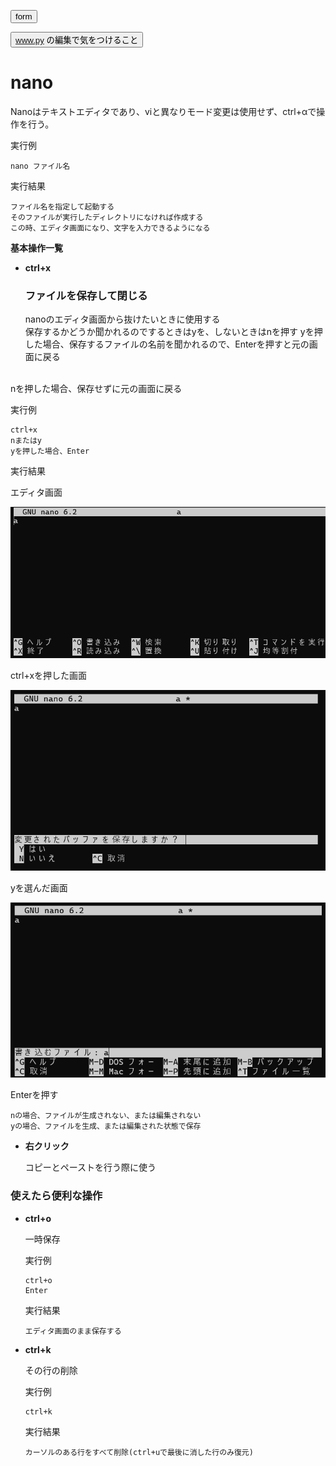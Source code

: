 <button type="button" onclick="window.location.href='https://b2211590.github.io/kaitaishinsho/command/form'">form</button>

<button type="button" onclick="window.location.href='https://b2211590.github.io/kaitaishinsho/command/form'">www.py の編集で気をつけること</button>

# nano
Nanoはテキストエディタであり、viと異なりモード変更は使用せず、ctrl+αで操作を行う。

実行例

  ```
  nano ファイル名
  ```
  実行結果　[](変更しない)


  ```
  ファイル名を指定して起動する
  そのファイルが実行したディレクトリになければ作成する
  この時、エディタ画面になり、文字を入力できるようになる
  ```

**基本操作一覧**
  

 - **ctrl+x**
  
   ### ファイルを保存して閉じる

   nanoのエディタ画面から抜けたいときに使用する
   <br>
   保存するかどうか聞かれるのでするときはyを、しないときはnを押す
   yを押した場合、保存するファイルの名前を聞かれるので、Enterを押すと元の画面に戻る
  <br>
   nを押した場合、保存せずに元の画面に戻る


   実行例 [](変更しない)
  
   ```
   ctrl+x
   nまたはy
   yを押した場合、Enter
   ```


   実行結果　[](変更しない)

   エディタ画面

   ![](../yanagi/nano1.png)

   ctrl+xを押した画面
   
   ![](../yanagi/nano2.png)
   
   yを選んだ画面
   
   ![](../yanagi/nano3.png)

   Enterを押す

   ```
   nの場合、ファイルが生成されない、または編集されない
   yの場合、ファイルを生成、または編集された状態で保存
   ```

- **右クリック**
  
  コピーとペーストを行う際に使う


### 使えたら便利な操作

- **ctrl+o**
    
  一時保存
  
  実行例　[](変更しない)
  
  ```
  ctrl+o
  Enter
  ```


  実行結果　[](変更しない)


  ```
  エディタ画面のまま保存する
  ```
- **ctrl+k** 
    
  その行の削除
  
  実行例　[](変更しない)
  
  ```
  ctrl+k
  ```


  実行結果　[](変更しない)


  ```
  カーソルのある行をすべて削除(ctrl+uで最後に消した行のみ復元)
  ```

